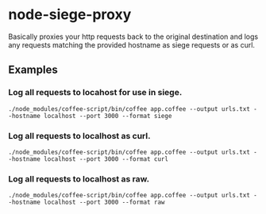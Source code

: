 node-siege-proxy
================

Basically proxies your http requests back to the original destination and logs any requests matching the provided hostname as siege requests or as curl.

## Examples

### Log all requests to locahost for use in siege.

    ./node_modules/coffee-script/bin/coffee app.coffee --output urls.txt --hostname localhost --port 3000 --format siege

### Log all requests to localhost as curl.

    ./node_modules/coffee-script/bin/coffee app.coffee --output urls.txt --hostname localhost --port 3000 --format curl

### Log all requests to localhost as raw.

    ./node_modules/coffee-script/bin/coffee app.coffee --output urls.txt --hostname localhost --port 3000 --format raw